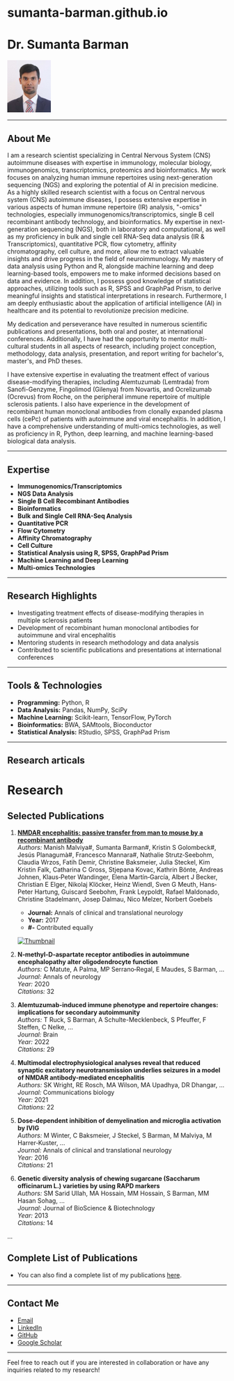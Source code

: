 # sumanta-barman.github.io



# Dr. Sumanta Barman




<img src="SB.jpg" alt="Profile Picture" width="100">


---

## About Me

I am a research scientist specializing in Central Nervous System (CNS) autoimmune diseases with expertise in immunology, molecular biology, immunogenomics, transcriptomics, proteomics and bioinformatics. My work focuses on analyzing human immune repertoires using next-generation sequencing (NGS) and exploring the potential of AI in precision medicine. As a highly skilled research scientist with a focus on Central nervous system (CNS) autoimmune diseases, I possess extensive expertise in various aspects of human immune repertoire (IR) analysis, "-omics" technologies, especially immunogenomics/transcriptomics, single B cell recombinant antibody technology, and bioinformatics. My expertise in next-generation sequencing (NGS), both in laboratory and computational, as well as my proficiency in bulk and single cell RNA-Seq data analysis (IR & Transcriptomics), quantitative PCR, flow cytometry, affinity chromatography, cell culture, and more, allow me to extract valuable insights and drive progress in the field of neuroimmunology. My mastery of data analysis using Python and R, alongside machine learning and deep learning-based tools, empowers me to make informed decisions based on data and evidence. In addition, I possess good knowledge of statistical approaches, utilizing tools such as R, SPSS and GraphPad Prism, to derive meaningful insights and statistical interpretations in research. Furthermore, I am deeply enthusiastic about the application of artificial intelligence (AI) in healthcare and its potential to revolutionize precision medicine.

My dedication and perseverance have resulted in numerous scientific publications and presentations, both oral and poster, at international conferences. Additionally, I have had the opportunity to mentor multi-cultural students in all aspects of research, including project conception, methodology, data analysis, presentation, and report writing for bachelor's, master's, and PhD theses.

I have extensive expertise in evaluating the treatment effect of various disease-modifying therapies, including Alemtuzumab (Lemtrada) from Sanofi-Genzyme, Fingolimod (Gilenya) from Novartis, and Ocrelizumab (Ocrevus) from Roche, on the peripheral immune repertoire of multiple sclerosis patients. I also have experience in the development of recombinant human monoclonal antibodies from clonally expanded plasma cells (cePc) of patients with autoimmune and viral encephalitis. In addition, I have a comprehensive understanding of multi-omics technologies, as well as proficiency in R, Python, deep learning, and machine learning-based biological data analysis.

---

## Expertise

- **Immunogenomics/Transcriptomics**
- **NGS Data Analysis**
- **Single B Cell Recombinant Antibodies**
- **Bioinformatics**
- **Bulk and Single Cell RNA-Seq Analysis**
- **Quantitative PCR**
- **Flow Cytometry**
- **Affinity Chromatography**
- **Cell Culture**
- **Statistical Analysis using R, SPSS, GraphPad Prism**
- **Machine Learning and Deep Learning**
- **Multi-omics Technologies**

---

## Research Highlights

- Investigating treatment effects of disease-modifying therapies in multiple sclerosis patients
- Development of recombinant human monoclonal antibodies for autoimmune and viral encephalitis
- Mentoring students in research methodology and data analysis
- Contributed to scientific publications and presentations at international conferences

---

## Tools & Technologies

- **Programming:** Python, R
- **Data Analysis:** Pandas, NumPy, SciPy
- **Machine Learning:** Scikit-learn, TensorFlow, PyTorch
- **Bioinformatics:** BWA, SAMtools, Bioconductor
- **Statistical Analysis:** RStudio, SPSS, GraphPad Prism

---

## Research articals

# Research

## Selected Publications

1. **[NMDAR encephalitis: passive transfer from man to mouse by a recombinant antibody](https://onlinelibrary.wiley.com/doi/full/10.1002/acn3.444)**  
   *Authors:* Manish Malviya#, Sumanta Barman#, Kristin S Golombeck#, Jesús Planagumà#, Francesco Mannara#, Nathalie Strutz‐Seebohm, Claudia Wrzos, Fatih Demir, Christine Baksmeier, Julia Steckel, Kim Kristin Falk, Catharina C Gross, Stjepana Kovac, Kathrin Bönte, Andreas Johnen, Klaus‐Peter Wandinger, Elena Martín‐García, Albert J Becker, Christian E Elger, Nikolaj Klöcker, Heinz Wiendl, Sven G Meuth, Hans‐Peter Hartung, Guiscard Seebohm, Frank Leypoldt, Rafael Maldonado, Christine Stadelmann, Josep Dalmau, Nico Melzer, Norbert Goebels
   - **Journal:** Annals of clinical and translational neurology  
   - **Year:** 2017
   - **#-** Contributed equally

   <a href="https://onlinelibrary.wiley.com/doi/full/10.1002/acn3.444"><img src="https://onlinelibrary.wiley.com/cms/asset/20fe6556-ba39-4887-9dbb-0d067072d452/acn3444-fig-0004-m.jpg" alt="Thumbnail" width="200"></a>


3. **N‐methyl‐D‐aspartate receptor antibodies in autoimmune encephalopathy alter oligodendrocyte function**  
   *Authors:* C Matute, A Palma, MP Serrano‐Regal, E Maudes, S Barman, ...  
   *Journal:* Annals of neurology  
   *Year:* 2020  
   *Citations:* 32

4. **Alemtuzumab-induced immune phenotype and repertoire changes: implications for secondary autoimmunity**  
   *Authors:* T Ruck, S Barman, A Schulte-Mecklenbeck, S Pfeuffer, F Steffen, C Nelke, ...  
   *Journal:* Brain  
   *Year:* 2022  
   *Citations:* 29

5. **Multimodal electrophysiological analyses reveal that reduced synaptic excitatory neurotransmission underlies seizures in a model of NMDAR antibody-mediated encephalitis**  
   *Authors:* SK Wright, RE Rosch, MA Wilson, MA Upadhya, DR Dhangar, ...  
   *Journal:* Communications biology  
   *Year:* 2021  
   *Citations:* 22

6. **Dose‐dependent inhibition of demyelination and microglia activation by IVIG**  
   *Authors:* M Winter, C Baksmeier, J Steckel, S Barman, M Malviya, M Harrer‐Kuster, ...  
   *Journal:* Annals of clinical and translational neurology  
   *Year:* 2016  
   *Citations:* 21

7. **Genetic diversity analysis of chewing sugarcane (Saccharum officinarum L.) varieties by using RAPD markers**  
   *Authors:* SM Sarid Ullah, MA Hossain, MM Hossain, S Barman, MM Hasan Sohag, ...  
   *Journal:* Journal of BioScience & Biotechnology  
   *Year:* 2013  
   *Citations:* 14

...

## Complete List of Publications

- You can also find a complete list of my publications [here](https://scholar.google.com/citations?user=GUAu_j0AAAAJ&hl=en).

---

## Contact Me

- [Email](mailto:barman.sumanta@gmail.com)
- [LinkedIn](https://www.linkedin.com/in/dr-sumanta-barman-327954143/)
- [GitHub](https://github.com/sumanta-barman)
- [Google Scholar](https://scholar.google.com/citations?user=GUAu_j0AAAAJ&hl=en)

---

Feel free to reach out if you are interested in collaboration or have any inquiries related to my research!



